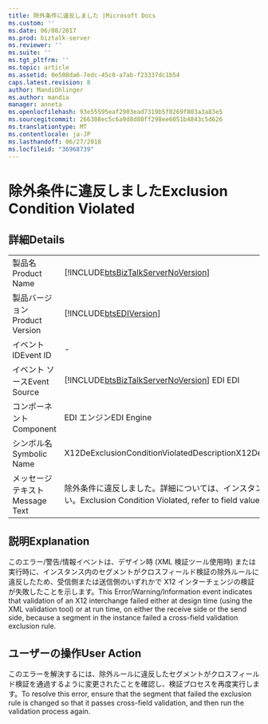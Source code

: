 ```yaml
---
title: 除外条件に違反しました |Microsoft Docs
ms.custom: ''
ms.date: 06/08/2017
ms.prod: biztalk-server
ms.reviewer: ''
ms.suite: ''
ms.tgt_pltfrm: ''
ms.topic: article
ms.assetid: 0e508da6-7edc-45c0-a7ab-f23337dc1b54
caps.latest.revision: 8
author: MandiOhlinger
ms.author: mandia
manager: anneta
ms.openlocfilehash: 93e55595eaf2903ead7319b5f0269f803a3a83e5
ms.sourcegitcommit: 266308ec5c6a9d8d80ff298ee6051b4843c5d626
ms.translationtype: MT
ms.contentlocale: ja-JP
ms.lasthandoff: 06/27/2018
ms.locfileid: "36968739"
---
```

# <a name="exclusion-condition-violated"></a><span data-ttu-id="6dae9-102">除外条件に違反しました</span><span class="sxs-lookup"><span data-stu-id="6dae9-102">Exclusion Condition Violated</span></span>
## <a name="details"></a><span data-ttu-id="6dae9-103">詳細</span><span class="sxs-lookup"><span data-stu-id="6dae9-103">Details</span></span>  
  
|                 |                                                                                        |
|-----------------|----------------------------------------------------------------------------------------|
|  <span data-ttu-id="6dae9-104">製品名</span><span class="sxs-lookup"><span data-stu-id="6dae9-104">Product Name</span></span>   |   [!INCLUDE[btsBizTalkServerNoVersion](../includes/btsbiztalkservernoversion-md.md)]   |
| <span data-ttu-id="6dae9-105">製品バージョン</span><span class="sxs-lookup"><span data-stu-id="6dae9-105">Product Version</span></span> |               [!INCLUDE[btsEDIVersion](../includes/btsediversion-md.md)]               |
|    <span data-ttu-id="6dae9-106">イベント ID</span><span class="sxs-lookup"><span data-stu-id="6dae9-106">Event ID</span></span>     |                                           -                                            |
|  <span data-ttu-id="6dae9-107">イベント ソース</span><span class="sxs-lookup"><span data-stu-id="6dae9-107">Event Source</span></span>   | [!INCLUDE[btsBizTalkServerNoVersion](../includes/btsbiztalkservernoversion-md.md)]<span data-ttu-id="6dae9-108"> EDI</span><span class="sxs-lookup"><span data-stu-id="6dae9-108"> EDI</span></span> |
|    <span data-ttu-id="6dae9-109">コンポーネント</span><span class="sxs-lookup"><span data-stu-id="6dae9-109">Component</span></span>    |                                       <span data-ttu-id="6dae9-110">EDI エンジン</span><span class="sxs-lookup"><span data-stu-id="6dae9-110">EDI Engine</span></span>                                       |
|  <span data-ttu-id="6dae9-111">シンボル名</span><span class="sxs-lookup"><span data-stu-id="6dae9-111">Symbolic Name</span></span>  |                       <span data-ttu-id="6dae9-112">X12DeExclusionConditionViolatedDescription</span><span class="sxs-lookup"><span data-stu-id="6dae9-112">X12DeExclusionConditionViolatedDescription</span></span>                       |
|  <span data-ttu-id="6dae9-113">メッセージ テキスト</span><span class="sxs-lookup"><span data-stu-id="6dae9-113">Message Text</span></span>   |       <span data-ttu-id="6dae9-114">除外条件に違反しました。詳細については、インスタンスのフィールドの値を参照してください。</span><span class="sxs-lookup"><span data-stu-id="6dae9-114">Exclusion Condition Violated, refer to field value in instance for details</span></span>       |
  
## <a name="explanation"></a><span data-ttu-id="6dae9-115">説明</span><span class="sxs-lookup"><span data-stu-id="6dae9-115">Explanation</span></span>  
 <span data-ttu-id="6dae9-116">このエラー/警告/情報イベントは、デザイン時 (XML 検証ツール使用時) または実行時に、インスタンス内のセグメントがクロスフィールド検証の除外ルールに違反したため、受信側または送信側のいずれかで X12 インターチェンジの検証が失敗したことを示します。</span><span class="sxs-lookup"><span data-stu-id="6dae9-116">This Error/Warning/Information event indicates that validation of an X12 interchange failed either at design time (using the XML validation tool) or at run time, on either the receive side or the send side, because a segment in the instance failed a cross-field validation exclusion rule.</span></span>  
  
## <a name="user-action"></a><span data-ttu-id="6dae9-117">ユーザーの操作</span><span class="sxs-lookup"><span data-stu-id="6dae9-117">User Action</span></span>  
 <span data-ttu-id="6dae9-118">このエラーを解決するには、除外ルールに違反したセグメントがクロスフィールド検証を通過するように変更されたことを確認し、検証プロセスを再度実行します。</span><span class="sxs-lookup"><span data-stu-id="6dae9-118">To resolve this error, ensure that the segment that failed the exclusion rule is changed so that it passes cross-field validation, and then run the validation process again.</span></span>